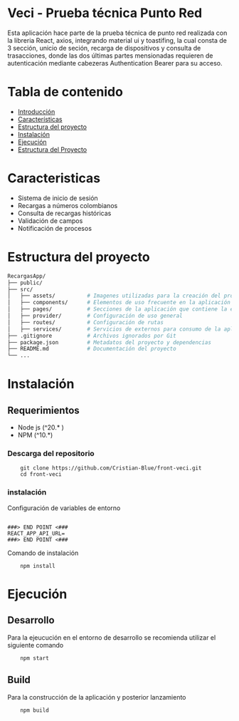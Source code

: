 # Veci - Prueba técnica Punto Red

Esta aplicación hace parte de la prueba técnica de punto red realizada con la libreria React, axios, integrando material ui y toastifing, la cual consta de 3 sección, unicio de seción, recarga de dispositivos y consulta de trasacciones, donde las dos últimas partes mensionadas requieren de autenticación mediante cabezeras Authentication Bearer para su acceso.

# Tabla de contenido

- [Introducción](#Veci---Prueba-técnica-Punto-Red)
- [Características](#Caracteristicas)
- [Estructura del proyecto](#Estructura-del-proyecto)
- [Instalación](#Instalación)
- [Ejecución](#Ejecución)
- [Estructura del Proyecto](#estructura-del-proyecto) 

# Caracteristicas

- Sistema de inicio de sesión
- Recargas a números colombianos
- Consulta de recargas históricas
- Validación de campos
- Notificación de procesos

# Estructura del proyecto

```bash
RecargasApp/
├── public/
├── src/
│   ├── assets/          # Imagenes utilizadas para la creación del proyecto
│   ├── components/      # Elementos de uso frecuente en la aplicación
│   ├── pages/           # Secciones de la aplicación que contiene la estructura de cada vista
│   ├── provider/        # Configuración de uso general
│   ├── routes/          # Configuración de rutas
│   ├── services/        # Servicios de externos para consumo de la aplicación
├── .gitignore           # Archivos ignorados por Git
├── package.json         # Metadatos del proyecto y dependencias
├── README.md            # Documentación del proyecto
└── ...
```

# Instalación

## Requerimientos

- Node js (^20.* )
- NPM (^10.*)

### Descarga del repositorio

```
    git clone https://github.com/Cristian-Blue/front-veci.git
    cd front-veci
```

### instalación 

Configuración de variables de entorno
```

###> END POINT <###
REACT_APP_API_URL=
###> END POINT <###

```

Comando de instalación
```
    npm install 
```

# Ejecución

## Desarrollo
Para la ejeucución en el entorno de desarrollo se recomienda utilizar el siguiente comando

```
    npm start
```

## Build

Para la construcción de la aplicación y posterior lanzamiento

```
    npm build
```


